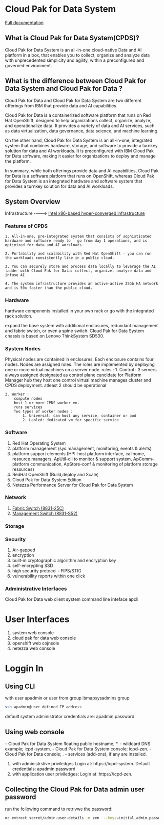 # Cloud Pak for Data System


[Full documentation](https://www.ibm.com/docs/en/cloud-paks/cloudpak-data-system/2.0?topic=getting-started)



## What is Cloud Pak for Data System(CPDS)?

Cloud Pak for Data System is an all-in-one cloud-native Data and AI platform in a box, that enables you to collect, organize and analyze data with unprecedented simplicity and agility, within a preconfigured and governed environment. 


## What is the difference between Cloud Pak for Data System and Cloud Pak for Data ?

Cloud Pak for Data and Cloud Pak for Data System are two different offerings from IBM that provide data and AI capabilities.

Cloud Pak for Data is a containerized software platform that runs on Red Hat OpenShift, designed to help organizations collect, organize, analyze, and operationalize data. It provides a variety of data and AI services, such as data virtualization, data governance, data science, and machine learning.

On the other hand, Cloud Pak for Data System is an all-in-one, integrated system that combines hardware, storage, and software to provide a turnkey solution for data and AI workloads. It is preconfigured with IBM Cloud Pak for Data software, making it easier for organizations to deploy and manage the platform.

In summary, while both offerings provide data and AI capabilities, Cloud Pak for Data is a software platform that runs on OpenShift, whereas Cloud Pak for Data System is an integrated hardware and software system that provides a turnkey solution for data and AI workloads.



## System Overview

Infrastructure ----> [Intel x86-based hyper-converged infrastructure](reference.md)

### Features of CPDS 

    1. All-in-one, pre-integrated system that consists of sophisticated hardware and software ready to   go from day 1 operations, and is optimized for data and AI workloads.
    
    2. Portability and scalability with Red Hat OpenShift - you can run the workloads consistently like in a public cloud.
    
    3. You can securely store and process data locally to leverage the AI ladder with Cloud Pak for Data: collect, organize, analyze data and infuse AI
    
    4. The system infrastructure provides an active-active 25Gb HA network and is 50x faster than the public cloud. 


### Hardware

hardware components installed in your own rack
                or
go with the integrated rack solution.

expand the base system with additional enclosures, redundant management and fabric switch, or even a spine switch.
Cloud Pak for Data System chassis is based on Lenovo ThinkSystem SD530.

### System Nodes

Physical nodes are contained in enclosures. Each enclosure contains four nodes. Nodes are assigned roles. The roles are implemented by deploying one or more virtual machines on a server node.
roles :
    1. Control :
        3 servers always assigned 
        designated as control plane
        candidate for Platform Manager hub
        they host one control virtual machine
        manages cluster and CPDS deployment.
        atleast 2 should be operational

    2. Worker :
        compute nodes 
        host 1 or more CPDS worker vm.
        runs services
        Two types of worker nodes :
            1. Universal: can host any service, container or pod
            2. Labled: dedicated vm for specific service


### Software

1. Red Hat Operating System
2. platform management (sys management, monitoring, events & alerts)
3. platform support elements (HPI-host platform interface, callhome, resource managers, ApUtil-cli to monitor & support system, ApComm-platform communication, ApStore-conf & monitoring of platform storage resources)
4. RedHat OpenShift (Build,deploy and Scale)
5. Cloud Pak for Data System Edition
6. Netezza Performance Server for Cloud Pak for Data System



### Network

1. [Fabric Switch (8831-25C)](reference.md)
2. [Management Switch (8831-S52)](reference.md)

### Storage


### Security

1. Air-gapped
2. encryption
3. built-in cryptographic algorithm and encryption key
4. self-encrypting SSD
5. high security protocol - FIPS/STIG
6. vulnerability reports within one click


### Administrative Interfaces

Cloud Pak for Data web client
system command line inteface apcli




# User Interfaces

1. system web console
2. cloud pak for data web console
3. openshift web cojnsole
4. netezza web console


# Loggin In

## Using CLI

with user apadmin or user from group ibmapsysadmins group

```bash
ssh apadmin@user_defined_IP_address
```
default system administrator credentials are: apadmin:password


## Using web console

<domain> - Cloud Pak for Data System floating public hostname;
*.<domain> - wildcard DNS example;
icpd-system.<domain> - Cloud Pak for Data System console;
icpd-zen.<domain> - Cloud Pak for Data console;
<new-service>.<domain> - services (add-ons), if any are installed.

1. with administrstive priviledges
    Login at: https://icpd-system.<domain>
    Default credentials: apadmin password
2. with application user priviledges:
    Login at: https://icpd-zen.<domain>



## Collecting the Cloud Pak for Data admin user password

run the following command to retrivwe the password:

```bash
oc extract secret/admin-user-details -n zen  --keys=initial_admin_password --to=-
```

